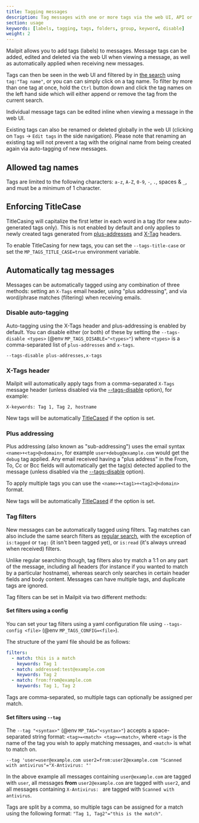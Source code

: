 ```yaml
---
title: Tagging messages
description: Tag messages with one or more tags via the web UI, API or automatically when received
section: usage
keywords: [labels, tagging, tags, folders, group, keyword, disable]
weight: 2
---
```


Mailpit allows you to add tags (labels) to messages. Message tags can be added, edited and deleted via the web UI when viewing a message, as well as automatically applied when receiving new messages.

Tags can then be seen in the web UI and filtered by in [the search](../search-filters/) using `tag:"Tag name"`, or you can can simply click on a tag name.
To filter by more than one tag at once, hold the `Ctrl` button down and click the tag names on the left hand side which will either append or remove the tag from the current search.

Individual message tags can be edited inline when viewing a message in the web UI.

Existing tags can also be renamed or deleted globally in the web UI (clicking on `Tags` -> `Edit tags` in the side navigation). Please note that renaming an existing tag will not prevent a tag with the original name from being created again via auto-tagging of new messages.


## Allowed tag names

Tags are limited to the following characters: `a-z`, `A-Z`, `0-9`, `-`, `.`, spaces & `_`, and must be a minimum of 1 character.


## Enforcing TitleCase

TitleCasing will capitalize the first letter in each word in a tag (for new auto-generated tags only). This is not enabled by default and only applies to newly created tags generated from [plus-addresses](#plus-addressing) and [X-Tag](#x-tags-header) headers.

To enable TitleCasing for new tags, you can set the `--tags-title-case` or set the `MP_TAGS_TITLE_CASE=true` environment variable.


## Automatically tag messages

Messages can be automatically tagged using any combination of three methods: setting an `X-Tags` email header, using "plus addressing", and via word/phrase matches (filtering) when receiving emails.


### Disable auto-tagging

Auto-tagging using the X-Tags header and plus-addressing is enabled by default. You can disable either (or both) of these by setting the `--tags-disable <types>` (@env `MP_TAGS_DISABLE="<types>"`) where `<types>` is a comma-separated list of `plus-addresses` and `x-tags`.

```shell
--tags-disable plus-addresses,x-tags
```


### X-Tags header

Mailpit will automatically apply tags from a comma-separated `X-Tags` message header (unless disabled via the [--tags-disable](#disable-auto-tagging) option), for example:

```text
X-keywords: Tag 1, Tag 2, hostname
```

New tags will be automatically [TitleCased](#enforcing-titlecase) if the option is set.


### Plus addressing

Plus addressing (also known as "sub-addressing") uses the email syntax `<name>+<tag>@<domain>`, for example `user+debug@example.com` would get the `debug` tag applied. 
Any email received having a "plus address" in the From, To, Cc or Bcc fields will automatically get the tag(s) detected applied to the message (unless disabled via the [--tags-disable](#disable-auto-tagging) option).

To apply multiple tags you can use the `<name>+<tag1>+<tag2>@<domain>` format.

New tags will be automatically [TitleCased](#enforcing-titlecase) if the option is set.


### Tag filters

New messages can be automatically tagged using filters. Tag matches can also include the same search filters as [regular search](../search-filters/), with the exception of `is:tagged` or `tag:` (it isn't been tagged yet), or `is:read` (it's always unread when received) filters.

Unlike regular searching though, tag filters also try match a 1:1 on any part of the message, including all headers (for instance if you wanted to match by a particular hostname), whereas search only searches in certain header fields and body content. Messages can have multiple tags, and duplicate tags are ignored.

Tag filters can be set in Mailpit via two different methods:


#### Set filters using a config

You can set your tag filters using a yaml configuration file using `--tags-config <file>` (@env `MP_TAGS_CONFIG=<file>`). 

The structure of the yaml file should be as follows:

```yaml
filters:
  - match: this is a match
    keywords: Tag 1
  - match: addressed:test@example.com
    keywords: Tag 2
  - match: from:from@example.com
    keywords: Tag 1, Tag 2
```

Tags are comma-separated, so multiple tags can optionally be assigned per match.


#### Set filters using `--tag`

The `--tag "<syntax>"` (@env `MP_TAG="<syntax>"`) accepts a space-separated string format: `<tag>=<match> <tag>=<match>`, where `<tag>` is the name of the tag you wish to apply matching messages, and `<match>` is what to match on.

```shell
--tag 'user=user@example.com user2=from:user2@example.com "Scanned with antivirus"="X-Antivirus: "'
```

In the above example all messages containing `user@example.com` are tagged with `user`, all messages **from** `user2@example.com` are tagged with `user2`, and all messages containing `X-Antivirus: ` are tagged with `Scanned with antivirus`.

Tags are split by a comma, so multiple tags can be assigned for a match using the following format: `"Tag 1, Tag2"="this is the match"`.
